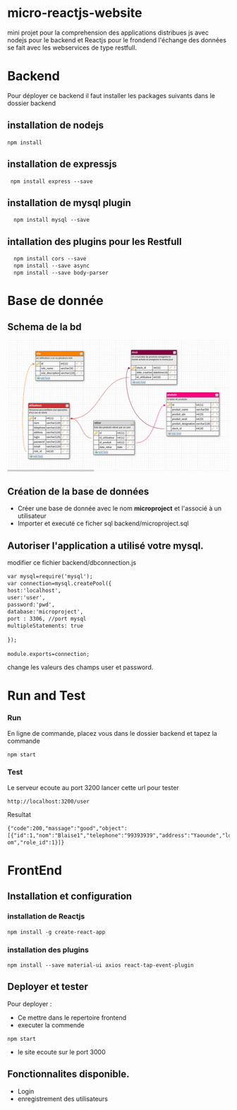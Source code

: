 # micro-reactjs-website
mini projet pour la comprehension des applications distribues js avec nodejs pour le backend et Reactjs pour le frondend l'échange des données se fait avec les webservices de type restfull. 

# Backend 
Pour déployer ce backend il faut installer les packages suivants 
 dans le dossier backend 
## installation de nodejs 
  ``` 
  npm install
  ```
## installation de expressjs 
 ``` 
  npm install express --save
  ```
## installation de mysql plugin   

``` 
  npm install mysql --save
```
## intallation des plugins pour les Restfull 
``` 
  npm install cors --save	
  npm install --save async  
  npm install --save body-parser
```
# Base de donnée 
## Schema de la bd 
![Alt text](https://raw.githubusercontent.com/blakrin/micro-reactjs-website/master/backend/microprojectDB.png)

## Création de la base de données 
   * Créer une base de donnée avec le nom **microproject** et l'associé à un utilisateur 
   * Importer et executé ce ficher sql backend/microproject.sql 
   
## Autoriser l'application a utilisé votre mysql.
 modifier ce fichier backend/dbconnection.js
 ```
var mysql=require('mysql');
var connection=mysql.createPool({
host:'localhost',
user:'user',
password:'pwd',
database:'microproject',
port : 3306, //port mysql
multipleStatements: true

});

module.exports=connection;
 ```
 change les valeurs des  champs user et password. 
 
# Run and Test 
### Run 
En ligne de commande, placez vous dans le dossier backend et tapez la commande 
```
npm start 
```
### Test 
Le serveur ecoute au port 3200 
lancer cette url pour tester 
```
http://localhost:3200/user
```
Resultat 
```
{"code":200,"massage":"good","object":[{"id":1,"nom":"Blaise1","telephone":"99393939","address":"Yaounde","login":"bsiani","password":"bsiani","email":"bsiani@gmail. om","role_id":1}]}
```

# FrontEnd 
## Installation et configuration 
### installation de Reactjs 
```
npm install -g create-react-app
```
###  installation des plugins 
```
npm install --save material-ui axios react-tap-event-plugin
```
## Deployer et tester 
 Pour deployer : 
 * Ce mettre dans le repertoire frontend 
 * executer la commende 
 ```
 npm start
 ```
 * le site ecoute sur le port 3000 
 
 ## Fonctionnalites disponible. 
 * Login 
 * enregistrement des utilisateurs 
 
